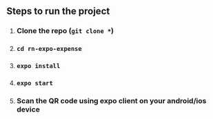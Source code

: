 ## Steps to run the project

1. ### Clone the repo (`git clone *`)
2. ### `cd rn-expo-expense`
3. ### `expo install`
4. ### `expo start`
5. ### Scan the QR code using expo client on your android/ios device
